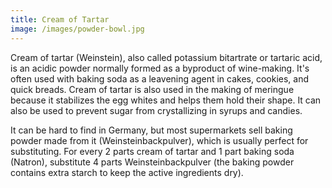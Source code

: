 ```yaml
---
title: Cream of Tartar
image: /images/powder-bowl.jpg
---
```


Cream of tartar (Weinstein), also called potassium bitartrate or tartaric acid, is an acidic powder normally formed as a byproduct of wine-making. It's often used with baking soda as a leavening agent in cakes, cookies, and quick breads. Cream of tartar is also used in the making of meringue because it stabilizes the egg whites and helps them hold their shape. It can also be used to prevent sugar from crystallizing in syrups and candies.

It can be hard to find in Germany, but most supermarkets sell baking powder made from it (Weinsteinbackpulver), which is usually perfect for substituting. For every 2 parts cream of tartar and 1 part baking soda (Natron), substitute 4 parts Weinsteinbackpulver (the baking powder contains extra starch to keep the active ingredients dry).
